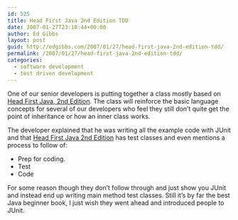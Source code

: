 ```yaml
---
id: 525
title: Head First Java 2nd Edition TDD
date: 2007-01-27T23:10:44+00:00
author: Ed Gibbs
layout: post
guid: http://edgibbs.com/2007/01/27/head-first-java-2nd-edition-tdd/
permalink: /2007/01/27/head-first-java-2nd-edition-tdd/
categories:
  - software development
  - test driven development
---
```

One of our senior developers is putting together a class mostly based on [Head First Java, 2nd Edition](http://www.oreilly.com/catalog/hfjava2/). The class will reinforce the basic language concepts for several of our developers who feel they still don&#8217;t quite get the point of inheritance or how an inner class works.

The developer explained that he was writing all the example code with JUnit and that [Head First Java 2nd Edition](http://www.oreilly.com/catalog/hfjava2/) has test classes and even mentions a process to follow of:

  * Prep for coding.
  * Test
  * Code

For some reason though they don&#8217;t follow through and just show you JUnit and instead end up writing main method test classes. Still it&#8217;s by far the best Java beginner book, I just wish they went ahead and introduced people to JUnit.